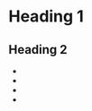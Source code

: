 <!DOCTYPE html>
<html>
    <head>
        <title>Day 4 Readme</title>
    </head>
    <body>
        <h1>Heading 1</h1>
        <h2>Heading 2</h2>
        <p></p>
        <ul>
        <li></li>
        <li></li>
        <li></li>
        <li></li>
        </ul>
    </body>
</html>